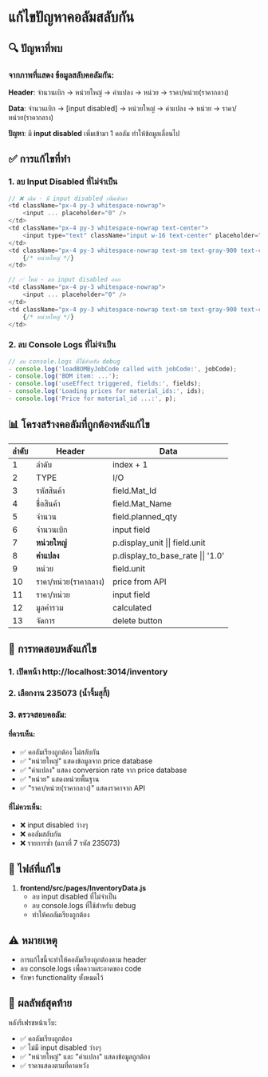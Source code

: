# แก้ไขปัญหาคอลัมสลับกัน

## 🔍 **ปัญหาที่พบ**

### จากภาพที่แสดง ข้อมูลสลับคอลัมกัน:

**Header**: จำนวนเบิก → หน่วยใหญ่ → ค่าแปลง → หน่วย → ราคา/หน่วย(ราคากลาง)

**Data**: จำนวนเบิก → [input disabled] → หน่วยใหญ่ → ค่าแปลง → หน่วย → ราคา/หน่วย(ราคากลาง)

**ปัญหา**: มี **input disabled** เพิ่มเข้ามา 1 คอลัม ทำให้ข้อมูลเลื่อนไป

## ✅ **การแก้ไขที่ทำ**

### 1. ลบ Input Disabled ที่ไม่จำเป็น

```javascript
// ❌ เดิม - มี input disabled เพิ่มเข้ามา
<td className="px-4 py-3 whitespace-nowrap">
    <input ... placeholder="0" />
</td>
<td className="px-4 py-3 whitespace-nowrap text-center">
    <input type="text" className="input w-16 text-center" placeholder="-" disabled />
</td>
<td className="px-4 py-3 whitespace-nowrap text-sm text-gray-900 text-center">
    {/* หน่วยใหญ่ */}
</td>

// ✅ ใหม่ - ลบ input disabled ออก
<td className="px-4 py-3 whitespace-nowrap">
    <input ... placeholder="0" />
</td>
<td className="px-4 py-3 whitespace-nowrap text-sm text-gray-900 text-center">
    {/* หน่วยใหญ่ */}
</td>
```

### 2. ลบ Console Logs ที่ไม่จำเป็น

```javascript
// ลบ console.logs ที่ใช้สำหรับ debug
- console.log('loadBOMByJobCode called with jobCode:', jobCode);
- console.log('BOM item: ...'); 
- console.log('useEffect triggered, fields:', fields);
- console.log('Loading prices for material_ids:', ids);
- console.log('Price for material_id ...:', p);
```

## 📊 **โครงสร้างคอลัมที่ถูกต้องหลังแก้ไข**

| ลำดับ | Header | Data |
|-------|--------|------|
| 1 | ลำดับ | index + 1 |
| 2 | TYPE | I/O |
| 3 | รหัสสินค้า | field.Mat_Id |
| 4 | ชื่อสินค้า | field.Mat_Name |
| 5 | จำนวน | field.planned_qty |
| 6 | จำนวนเบิก | input field |
| 7 | **หน่วยใหญ่** | p.display_unit \|\| field.unit |
| 8 | **ค่าแปลง** | p.display_to_base_rate \|\| '1.0' |
| 9 | หน่วย | field.unit |
| 10 | ราคา/หน่วย(ราคากลาง) | price from API |
| 11 | ราคา/หน่วย | input field |
| 12 | มูลค่ารวม | calculated |
| 13 | จัดการ | delete button |

## 🧪 **การทดสอบหลังแก้ไข**

### 1. เปิดหน้า http://localhost:3014/inventory
### 2. เลือกงาน 235073 (น้ำจิ้มสุกี้)
### 3. ตรวจสอบคอลัม:

#### ที่ควรเห็น:
- ✅ คอลัมเรียงถูกต้อง ไม่สลับกัน
- ✅ "หน่วยใหญ่" แสดงข้อมูลจาก price database
- ✅ "ค่าแปลง" แสดง conversion rate จาก price database
- ✅ "หน่วย" แสดงหน่วยพื้นฐาน
- ✅ "ราคา/หน่วย(ราคากลาง)" แสดงราคาจาก API

#### ที่ไม่ควรเห็น:
- ❌ input disabled ว่างๆ
- ❌ คอลัมสลับกัน
- ❌ รายการซ้ำ (แถวที่ 7 รหัส 235073)

## 📁 **ไฟล์ที่แก้ไข**

1. **frontend/src/pages/InventoryData.js**
   - ลบ input disabled ที่ไม่จำเป็น
   - ลบ console.logs ที่ใช้สำหรับ debug
   - ทำให้คอลัมเรียงถูกต้อง

## ⚠️ **หมายเหตุ**

- การแก้ไขนี้จะทำให้คอลัมเรียงถูกต้องตาม header
- ลบ console.logs เพื่อความสะอาดของ code
- รักษา functionality ทั้งหมดไว้

## 🎯 **ผลลัพธ์สุดท้าย**

หลังรีเฟรชหน้าเว็บ:
- ✅ คอลัมเรียงถูกต้อง
- ✅ ไม่มี input disabled ว่างๆ
- ✅ "หน่วยใหญ่" และ "ค่าแปลง" แสดงข้อมูลถูกต้อง
- ✅ ราคาแสดงตามที่คาดหวัง
